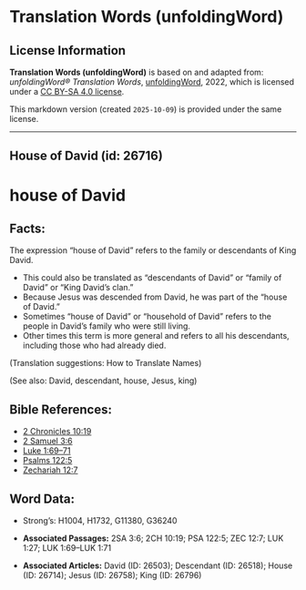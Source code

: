 # Translation Words (unfoldingWord)

## License Information

**Translation Words (unfoldingWord)** is based on and adapted from: _unfoldingWord® Translation Words_, [unfoldingWord](https://unfoldingword.org/utw), 2022, which is licensed under a [CC BY-SA 4.0 license](https://creativecommons.org/licenses/by-sa/4.0/legalcode.en).

This markdown version (created `2025-10-09`) is provided under the same license.



--------------------------------

## House of David (id: 26716)

house of David
==============

Facts:
------

The expression “house of David” refers to the family or descendants of King David.

* This could also be translated as “descendants of David” or “family of David” or “King David’s clan.”
* Because Jesus was descended from David, he was part of the “house of David.”
* Sometimes “house of David” or “household of David” refers to the people in David’s family who were still living.
* Other times this term is more general and refers to all his descendants, including those who had already died.

(Translation suggestions: How to Translate Names)

(See also: David, descendant, house, Jesus, king)

Bible References:
-----------------

* [2 Chronicles 10:19](https://ref.ly/2Chr10:19)
* [2 Samuel 3:6](https://ref.ly/2Sam3:6)
* [Luke 1:69–71](https://ref.ly/Luke1:69-Luke1:71)
* [Psalms 122:5](https://ref.ly/Ps122:5)
* [Zechariah 12:7](https://ref.ly/Zech12:7)

Word Data:
----------

* Strong’s: H1004, H1732, G11380, G36240

* **Associated Passages:** 2SA 3:6; 2CH 10:19; PSA 122:5; ZEC 12:7; LUK 1:27; LUK 1:69–LUK 1:71
* **Associated Articles:** David (ID: 26503); Descendant (ID: 26518); House (ID: 26714); Jesus (ID: 26758); King (ID: 26796)

